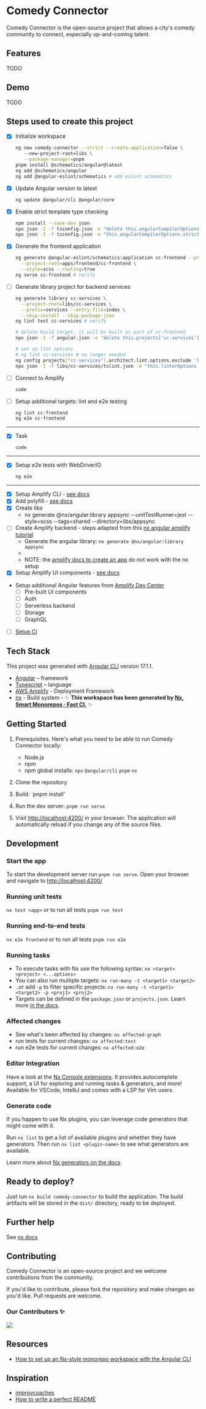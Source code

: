 # Comedy Connector

Comedy Connector is the open-source project that allows a city's comedy community to connect, especially up-and-coming
talent.

## Features

TODO

## Demo

TODO

## Steps used to create this project

- [x] Initialize workspace

  ```bash
  ng new comedy-connector --strict --create-application=false \                                                       ─╯
     --new-project-root=libs \
     --package-manager=pnpm
  pnpm install @schematics/angular@latest
  ng add @schematics/angular
  ng add @angular-eslint/schematics # add eslint schematics
  ```

- [x] Update Angular version to latest

  ```bash
  ng update @angular/cli @angular/core
  ```

- [x] Enable strict template type checking

  ```bash
  npm install --save-dev json
  npx json -I -f tsconfig.json -e "delete this.angularCompilerOptions.fullTemplateTypeCheck"
  npx json -I -f tsconfig.json -e "this.angularCompilerOptions.strictTemplates = true"
  ```

- [x] Generate the frontend application

  ```bash
  ng generate @angular-eslint/schematics:application cc-frontend --prefix=cc \
    --project-root=apps/frontend/cc-frontend \
    --style=scss --routing=true
  ng serve cc-frontend # verify
  ```

- [ ] Generate library project for backend services

  ```bash
  ng generate library cc-services \
    --project-root=libs/cc-services \
    --prefix=services --entry-file=index \
    --skip-install --skip-package-json
  ng lint test cc-services # verify
  
  # delete build target, it will be built as part of cc-frontend
  npx json -I -f angular.json -e "delete this.projects['cc-services'].architect.build"
  
  # set up lint options
  # ng lint cc-services # no longer needed
  ng config projects["cc-services"].architect.lint.options.exclude '["!libs/cc-services/**"]'
  npx json -I -f libs/cc-services/tslint.json -e "this.linterOptions = { exclude: ['!**/*'] }"

  ```

- [ ] Connect to Amplify

  ```bash
  code
  ```

- [ ] Setup additional targets: lint and e2e testing

  ```bash
  ng lint cc-frontend
  ng e2e cc-frontend
  ```

---

- [x] Task

  ```bash
  code
  ```

---

- [x] Setup e2e tests with WebDriverIO

  ```bash
  ng e2e 
  ```

---

- [x] Setup Amplify CLI - [see docs](https://docs.amplify.aws/angular/start/getting-started/installation/#configure-the-amplify-cli)
- [x] Add polyfill - [see docs](https://docs.amplify.aws/angular/start/project-setup/create-application/)
- [x] Create libs
  - nx generate @nx/angular:library appsync  --unitTestRunner=jest --style=scss --tags=shared --directory=libs/appsync
- [ ] Create Amplify backend - steps adapted from this [nx angular amplify tutorial](https://dev.to/beavearony/getting-started-with-a-angularnx-workspace-backed-by-an-aws-amplify-graphql-api---part-1-24m0)
  - Generate the angular library: `nx generate @nx/angular:library appsync`
  -
  - NOTE: the [amplify docs to create an app](https://docs.amplify.aws/angular/start/project-setup/create-application/) do not work with the nx setup
- [x] Setup Amplify UI components - [see docs](https://ui.docs.amplify.aws/angular/getting-started/installation)
- Setup additional Angular features from [Amplify Dev Center](https://docs.amplify.aws/angular/)
  - [ ] Pre-built UI components
  - [ ] Auth
  - [ ] Serverless backend
  - [ ] Storage
  - [ ] GraphQL
- [ ] [Setup CI](https://nx.dev/recipes/ci)

## Tech Stack

This project was generated with [Angular CLI](https://github.com/angular/angular-cli) version 17.1.1.

- [Angular](https://angular.io) – framework
- [Typescript](https://www.typescriptlang.org/) – language
- [AWS Amplify](https://aws.amazon.com/amplify/) - Deployment Framework
- [nx](https://nx.dev/getting-started/intro) - Build system - ✨ **This workspace has been generated by [Nx, Smart Monorepos · Fast CI.](https://nx.dev)** ✨

## Getting Started

1. Prerequisites. Here's what you need to be able to run Comedy Connector locally:

   - Node.js
   - npm
   - npm global installs: `npx` `@angular/cli` `pnpm` `nx`

2. Clone the repository

3. Build: `pnpm install'

4. Run the dev server: `pnpm run serve`  

5. Visit [http://localhost:4200/](http://localhost:4200/) in your browser. The application will automatically reload
    if you change any of the source files.

## Development

### Start the app

To start the development server run `pnpm run serve`. Open your browser and navigate to <http://localhost:4200/>

### Running unit tests

`nx test <app>` or to run all tests `pnpm run test`

### Running end-to-end tests

`nx e2e frontend` or to run all tests `pnpm run e2e`

### Running tasks

- To execute tasks with Nx use the following syntax: `nx <target> <project> <...options>`
- You can also run multiple targets: `nx run-many -t <target1> <target2>`
- ..or add `-p` to filter specific projects: `nx run-many -t <target1> <target2> -p <proj1> <proj2>`
- Targets can be defined in the `package.json` or `projects.json`. Learn more [in the docs](https://nx.dev/features/run-tasks).

### Affected changes

- See what's been affected by changes: `nx affected:graph`
- run tests for current changes: `nx affected:test`
- run e2e tests for current changes: `nx affected:e2e`

### Editor Integration

Have a look at the [Nx Console extensions](https://nx.dev/nx-console). It provides autocomplete support, a UI for exploring and running tasks & generators, and more! Available for VSCode, IntelliJ and comes with a LSP for Vim users.

### Generate code

If you happen to use Nx plugins, you can leverage code generators that might come with it.

Run `nx list` to get a list of available plugins and whether they have generators. Then run `nx list <plugin-name>` to see what generators are available.

Learn more about [Nx generators on the docs](https://nx.dev/features/generate-code).

## Ready to deploy?

Just run `nx build comedy-connector` to build the application. The build artifacts will be stored in the `dist/` directory, ready to be deployed.

## Further help

See [nx docs](https://nx.dev/getting-started/intro)

## Contributing

Comedy Connector is an open-source project and we welcome contributions from the community.

If you'd like to contribute, please fork the repository and make changes as you'd like. Pull requests are welcome.

### Our Contributors ✨

<a href="https://github.com/RainyMrGab/comedy-connector/graphs/contributors">
  <img src="https://contrib.rocks/image?repo=RainyMrGab/comedy-connector" />
</a>

## Resources

- [How to set up an Nx-style monorepo workspace with the Angular CLI](https://dev.to/this-is-angular/how-to-set-up-an-nx-style-monorepo-workspace-with-the-angular-cli-part-1-16b5)

## Inspiration

- [improvcoaches](https://github.com/JoeMcB/improvcoaches)
- [How to write a perfect README](https://dev.to/mfts/how-to-write-a-perfect-readme-for-your-github-project-59f2)

